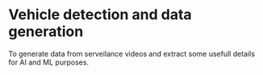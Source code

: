 # Vehicle detection and data generation
 To generate data from serveilance videos and extract some usefull details for AI and ML purposes.
